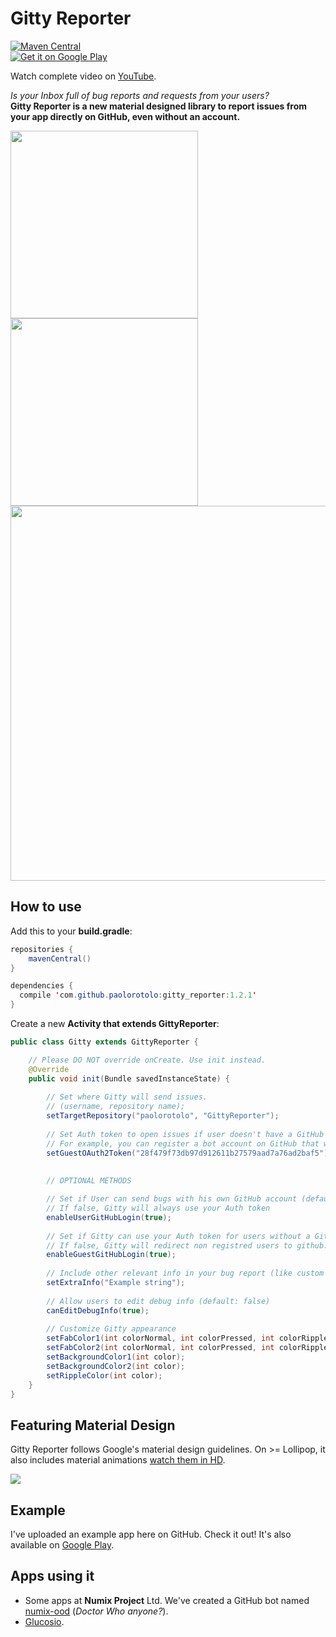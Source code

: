 # Gitty Reporter
[![Maven Central](https://img.shields.io/badge/maven--central-gitty--reporter-green.svg
)](http://search.maven.org/#browse%7C-77465355)
<br><a href="https://play.google.com/store/apps/details?id=com.github.paolorotolo.gitty_reporter_example">
  <img alt="Get it on Google Play"
       src="https://developer.android.com/images/brand/en_generic_rgb_wo_45.png" />
</a>

Watch complete video on [YouTube](https://www.youtube.com/watch?v=woYUOilPrpY).

*Is your Inbox full of bug reports and requests from your users?* <br>
**Gitty Reporter is a new material designed library to report issues from your app directly on GitHub, even without an account.**

<img src="https://github.com/PaoloRotolo/GittyReporter/blob/master/art/portrait.png" width="300">
<img src="https://github.com/PaoloRotolo/GittyReporter/blob/master/art/portrait2.png" width="300">
<img src="https://github.com/PaoloRotolo/GittyReporter/blob/master/art/landscape.png" width="600">

## How to use
Add this to your **build.gradle**:
```java
repositories {
    mavenCentral()
}

dependencies {
  compile 'com.github.paolorotolo:gitty_reporter:1.2.1'
}
```

Create a new **Activity that extends GittyReporter**:

```java
public class Gitty extends GittyReporter {

    // Please DO NOT override onCreate. Use init instead.
    @Override
    public void init(Bundle savedInstanceState) {
        
        // Set where Gitty will send issues.
        // (username, repository name);
        setTargetRepository("paolorotolo", "GittyReporter");
        
        // Set Auth token to open issues if user doesn't have a GitHub account
        // For example, you can register a bot account on GitHub that will open bugs for you. 
        setGuestOAuth2Token("28f479f73db97d912611b27579aad7a76ad2baf5");
        
        
        // OPTIONAL METHODS

        // Set if User can send bugs with his own GitHub account (default: true)
        // If false, Gitty will always use your Auth token
        enableUserGitHubLogin(true);
        
        // Set if Gitty can use your Auth token for users without a GitHub account (default: true)
        // If false, Gitty will redirect non registred users to github.com/join
        enableGuestGitHubLogin(true);
        
        // Include other relevant info in your bug report (like custom variables)
        setExtraInfo("Example string");
        
        // Allow users to edit debug info (default: false)
        canEditDebugInfo(true);
        
        // Customize Gitty appearance
        setFabColor1(int colorNormal, int colorPressed, int colorRipple);
        setFabColor2(int colorNormal, int colorPressed, int colorRipple);
        setBackgroundColor1(int color);
        setBackgroundColor2(int color);
        setRippleColor(int color);
    }
}
```

## Featuring Material Design
Gitty Reporter follows Google's material design guidelines.
On >= Lollipop, it also includes material animations [watch them in HD](https://www.youtube.com/watch?v=woYUOilPrpY).

![](https://raw.githubusercontent.com/PaoloRotolo/GittyReporter/master/art/gitty.gif)

## Example
I've uploaded an example app here on GitHub. Check it out! It's also available on [Google Play](https://play.google.com/store/apps/details?id=com.github.paolorotolo.gitty_reporter_example).

## Apps using it
 * Some apps at **Numix Project** Ltd. We've created a GitHub bot named [numix-ood](https://github.com/numix-ood) (*Doctor Who anyone?*).
 * [Glucosio](http://www.glucosio.org/).
